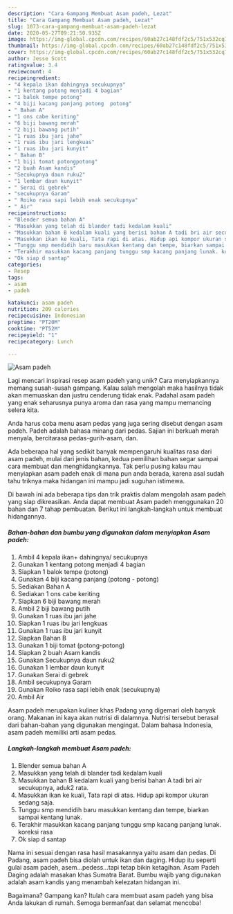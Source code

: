 ```yaml
---
description: "Cara Gampang Membuat Asam padeh, Lezat"
title: "Cara Gampang Membuat Asam padeh, Lezat"
slug: 1073-cara-gampang-membuat-asam-padeh-lezat
date: 2020-05-27T09:21:50.935Z
image: https://img-global.cpcdn.com/recipes/60ab27c148fdf2c5/751x532cq70/asam-padeh-foto-resep-utama.jpg
thumbnail: https://img-global.cpcdn.com/recipes/60ab27c148fdf2c5/751x532cq70/asam-padeh-foto-resep-utama.jpg
cover: https://img-global.cpcdn.com/recipes/60ab27c148fdf2c5/751x532cq70/asam-padeh-foto-resep-utama.jpg
author: Jesse Scott
ratingvalue: 3.4
reviewcount: 4
recipeingredient:
- "4 kepala ikan dahingnya secukupnya"
- "1 kentang potong menjadi 4 bagian"
- "1 balok tempe potong"
- "4 biji kacang panjang potong  potong"
- " Bahan A"
- "1 ons cabe keriting"
- "6 biji bawang merah"
- "2 biji bawang putih"
- "1 ruas ibu jari jahe"
- "1 ruas ibu jari lengkuas"
- "1 ruas ibu jari kunyit"
- " Bahan B"
- "1 biji tomat potongpotong"
- "2 buah Asam kandis"
- "Secukupnya daun ruku2"
- "1 lembar daun kunyit"
- " Serai di gebrek"
- "secukupnya Garam"
- " Roiko rasa sapi lebih enak secukupnya"
- " Air"
recipeinstructions:
- "Blender semua bahan A"
- "Masukkan yang telah di blander tadi kedalam kuali"
- "Masukkan bahan B kedalam kuali yang berisi bahan A tadi bri air secukupnya, aduk2 rata."
- "Masukkan ikan ke kuali, Tata rapi di atas. Hidup api kompor ukuran sedang saja."
- "Tunggu smp mendidih baru masukkan kentang dan tempe, biarkan sampai kentang lunak."
- "Terakhir masukkan kacang panjang tunggu smp kacang panjang lunak. koreksi rasa"
- "Ok siap d santap"
categories:
- Resep
tags:
- asam
- padeh

katakunci: asam padeh 
nutrition: 209 calories
recipecuisine: Indonesian
preptime: "PT20M"
cooktime: "PT52M"
recipeyield: "1"
recipecategory: Lunch

---
```



![Asam padeh](https://img-global.cpcdn.com/recipes/60ab27c148fdf2c5/751x532cq70/asam-padeh-foto-resep-utama.jpg)

Lagi mencari inspirasi resep asam padeh yang unik? Cara menyiapkannya memang susah-susah gampang. Kalau salah mengolah maka hasilnya tidak akan memuaskan dan justru cenderung tidak enak. Padahal asam padeh yang enak seharusnya punya aroma dan rasa yang mampu memancing selera kita.

Anda harus coba menu asam pedas yang juga sering disebut dengan asam padeh. Padeh adalah bahasa minang dari pedas. Sajian ini berkuah merah menyala, bercitarasa pedas-gurih-asam, dan.

Ada beberapa hal yang sedikit banyak mempengaruhi kualitas rasa dari asam padeh, mulai dari jenis bahan, kedua pemilihan bahan segar sampai cara membuat dan menghidangkannya. Tak perlu pusing kalau mau menyiapkan asam padeh enak di mana pun anda berada, karena asal sudah tahu triknya maka hidangan ini mampu jadi suguhan istimewa.


Di bawah ini ada beberapa tips dan trik praktis dalam mengolah asam padeh yang siap dikreasikan. Anda dapat membuat Asam padeh menggunakan 20 bahan dan 7 tahap pembuatan. Berikut ini langkah-langkah untuk membuat hidangannya.

<!--inarticleads1-->

##### Bahan-bahan dan bumbu yang digunakan dalam menyiapkan Asam padeh:

1. Ambil 4 kepala ikan+ dahingnya/ secukupnya
1. Gunakan 1 kentang potong menjadi 4 bagian
1. Siapkan 1 balok tempe (potong)
1. Gunakan 4 biji kacang panjang (potong - potong)
1. Sediakan  Bahan A
1. Sediakan 1 ons cabe keriting
1. Siapkan 6 biji bawang merah
1. Ambil 2 biji bawang putih
1. Gunakan 1 ruas ibu jari jahe
1. Siapkan 1 ruas ibu jari lengkuas
1. Gunakan 1 ruas ibu jari kunyit
1. Siapkan  Bahan B
1. Gunakan 1 biji tomat (potong-potong)
1. Siapkan 2 buah Asam kandis
1. Gunakan Secukupnya daun ruku2
1. Gunakan 1 lembar daun kunyit
1. Gunakan  Serai di gebrek
1. Ambil secukupnya Garam
1. Gunakan  Roiko rasa sapi lebih enak (secukupnya)
1. Ambil  Air


Asam padeh merupakan kuliner khas Padang yang digemari oleh banyak orang. Makanan ini kaya akan nutrisi di dalamnya. Nutrisi tersebut berasal dari bahan-bahan yang digunakan mengingat. Dalam bahasa Indonesia, asam padeh memiliki arti asam pedas. 

<!--inarticleads2-->

##### Langkah-langkah membuat Asam padeh:

1. Blender semua bahan A
1. Masukkan yang telah di blander tadi kedalam kuali
1. Masukkan bahan B kedalam kuali yang berisi bahan A tadi bri air secukupnya, aduk2 rata.
1. Masukkan ikan ke kuali, Tata rapi di atas. Hidup api kompor ukuran sedang saja.
1. Tunggu smp mendidih baru masukkan kentang dan tempe, biarkan sampai kentang lunak.
1. Terakhir masukkan kacang panjang tunggu smp kacang panjang lunak. koreksi rasa
1. Ok siap d santap


Nama ini sesuai dengan rasa hasil masakannya yaitu asam dan pedas. Di Padang, asam padeh bisa diolah untuk ikan dan daging. Hidup itu seperti gulai asam padeh, asem…pedess…tapi tetap bikin ketagihan. Asam Padeh Daging adalah masakan khas Sumatra Barat. Bumbu wajib yang digunakan adalah asam kandis yang menambah kelezatan hidangan ini. 

Bagaimana? Gampang kan? Itulah cara membuat asam padeh yang bisa Anda lakukan di rumah. Semoga bermanfaat dan selamat mencoba!
